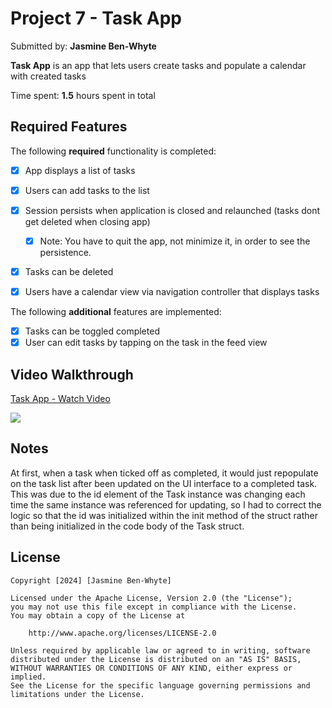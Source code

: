 # Project 7 - Task App

Submitted by: **Jasmine Ben-Whyte**

**Task App** is an app that lets users create tasks and populate a calendar with created tasks

Time spent: **1.5** hours spent in total

## Required Features

The following **required** functionality is completed:

- [x] App displays a list of tasks
- [x] Users can add tasks to the list
- [x] Session persists when application is closed and relaunched (tasks dont get deleted when closing app) 
  - [x] Note: You have to quit the app, not minimize it, in order to see the persistence.
- [x] Tasks can be deleted
- [x] Users have a calendar view via navigation controller that displays tasks	


The following **additional** features are implemented:

- [x] Tasks can be toggled completed
- [x] User can edit tasks by tapping on the task in the feed view

## Video Walkthrough

<div>
    <a href="https://www.loom.com/share/5080ec9af0ac4fc99ae19bb30aaf1fe8">
      <p>Task App - Watch Video</p>
    </a>
    <a href="https://www.loom.com/share/5080ec9af0ac4fc99ae19bb30aaf1fe8">
      <img style="max-width:300px;" src="https://cdn.loom.com/sessions/thumbnails/5080ec9af0ac4fc99ae19bb30aaf1fe8-with-play.gif">
    </a>
  </div>

## Notes

At first, when a task when ticked off as completed, it would just repopulate on the task list after been updated on the UI interface to a completed task. This was due to the id element of the Task instance was changing each time the same instance was referenced for updating, so I had to correct the logic so that the id was initialized within the init method of the struct rather than being initialized in the code body of the Task struct.

## License

    Copyright [2024] [Jasmine Ben-Whyte]

    Licensed under the Apache License, Version 2.0 (the "License");
    you may not use this file except in compliance with the License.
    You may obtain a copy of the License at

        http://www.apache.org/licenses/LICENSE-2.0

    Unless required by applicable law or agreed to in writing, software
    distributed under the License is distributed on an "AS IS" BASIS,
    WITHOUT WARRANTIES OR CONDITIONS OF ANY KIND, either express or implied.
    See the License for the specific language governing permissions and
    limitations under the License.
